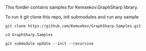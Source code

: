 This fonder contains samples for Kemsekov.GraphSharp library.

To run it git clone this repo, init submodules and run any sample

```
git clone https://github.com/Kemsekov/GraphSharp.Samples.git

cd GraphSharp.Samples

git submodule update --init --recursive
```